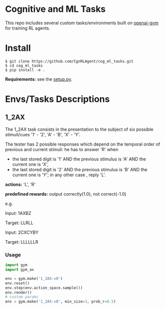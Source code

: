 # Cognitive and ML Tasks
This repo includes several custom tasks/environments built on [openai-gym](https://gym.openai.com/) for training RL agents. 

# Install
```
$ git clone https://github.com/CgnRLAgent/cog_ml_tasks.git
$ cd cog_ml_tasks
$ pip install -e .
```
**Requirements:** see the [setup.py](https://github.com/CgnRLAgent/cog_ml_tasks/blob/master/setup.py).

# Envs/Tasks Descriptions
## 1_2AX
The 1_2AX task consists in the presentation to the subject of six possible stimuli/cues '1' - '2', 'A' - 'B', 'X' - 'Y'.

The tester has 2 possible responses which depend on the temporal order of previous and current stimuli:
he has to answer 'R' when
* the last stored digit is '1' AND the previous stimulus is 'A' AND the current one is 'X',
* the last stored digit is '2' AND the previous stimulus is 'B' AND the current one is 'Y';
in any other case , reply 'L'.

**actions:**  'L', 'R'

**predefined rewards:** output correctly(1.0), not correct(-1.0)

e.g.

Input: 1AXBZ

Target: LLRLL

Input: 2CXCYBY

Target: LLLLLLR

### Usage
```python
import gym
import gym_ax

env = gym.make('1_2AX-v0')
env.reset()
env.step(env.action_space.sample())
env.render()
# custom params
env = gym.make('1_2AX-v0', min_size=3, prob_r=0.5)
```